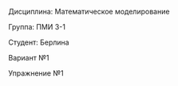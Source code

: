 Дисциплина: Математическое моделирование

Группа: ПМИ 3-1

Студент: Берлина

Вариант №1

Упражнение №1
